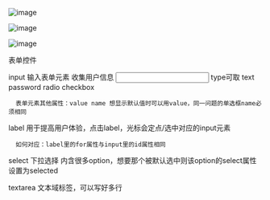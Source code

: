 ![image](https://user-images.githubusercontent.com/55564937/127739896-a7212654-4ba1-4fe2-8243-2bc26a2ee643.png)

![image](https://user-images.githubusercontent.com/55564937/127739899-7b67cc7d-7fbc-4756-99e2-6a4854cdaf30.png)

![image](https://user-images.githubusercontent.com/55564937/127739906-8090da1e-2739-479b-8b0f-020cc6a31290.png)
  
表单控件

input 输入表单元素 收集用户信息 <input type=""> type可取 text password radio checkbox

      表单元素其他属性：value name 想显示默认值时可以用value，同一问题的单选框name必须相同
      
label 用于提高用户体验，点击label，光标会定点/选中对应的input元素

      如何对应：label里的for属性与input里的id属性相同
      
select 下拉选择 内含很多option，想要那个被默认选中则该option的select属性设置为selected

textarea 文本域标签，可以写好多行
